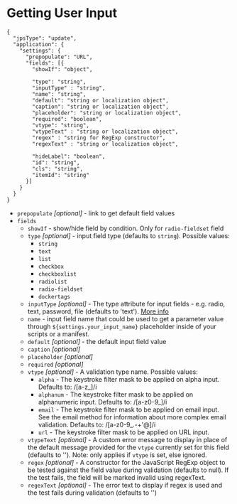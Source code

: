 # Getting User Input


```
{
  "jpsType": "update",
  "application": {
    "settings": {
      "prepopulate": "URL",
      "fields": [{
        "showIf": "object",

        "type": "string",
        "inputType" : "string",
        "name": "string",
        "default": "string or localization object",
        "caption": "string or localization object",
        "placeholder": "string or localization object",
        "required": "boolean",
        "vtype": "string",
        "vtypeText" : "string or localization object", 
        "regex" : "string for RegExp constructor",
        "regexText" : "string or localization object", 

        "hideLabel": "boolean",
        "id": "string",
        "cls": "string",
        "itemId": "string"
      }]
    }
  }
}
```

- `prepopulate` *[optional]* - link to get default field values 
- `fields`
    - `showIf` - show/hide field by condition. Only for `radio-fieldset` field
    - `type` *[optional]* - input field type (defaults to `string`). Possible values:
        * `string`
        * `text`                                                                           
        * `list`
        * `checkbox`
        * `checkboxlist`
        * `radiolist` 
        * `radio-fieldset`
        * `dockertags`        
    - `inputType` *[optional]* - The type attribute for input fields - e.g. radio, text, password, file (defaults to 'text'). [More info](https://www.w3.org/wiki/HTML/Elements/input#Point)        
    - `name` - input field name that could be used to get a parameter value through `${settings.your_input_name}` placeholder inside of your scripts or a manifest. 
    - `default` *[optional]* - the default input field value
    - `caption` *[optional]*
    - `placeholder` *[optional]*
    - `required` *[optional]*
    - `vtype` *[optional]* - A validation type name. Possible values:
        - `alpha` - The keystroke filter mask to be applied on alpha input. Defaults to: /[a-z_]/i
        - `alphanum` - The keystroke filter mask to be applied on alphanumeric input. Defaults to: /[a-z0-9_]/i
        - `email` - The keystroke filter mask to be applied on email input. See the email method for information about more complex email validation. Defaults to: /[a-z0-9_.-+\'@]/i
        - `url` - The keystroke filter mask to be applied on URL input.                      
    - `vtypeText` *[optional]* - A custom error message to display in place of the default message provided for the `vtype` currently set for this field (defaults to ''). Note: only applies if `vtype` is set, else ignored.
    - `regex` *[optional]* - A constructor for the JavaScript RegExp object to be tested against the field value during validation (defaults to null). If the test fails, the field will be marked invalid using regexText.
    - `regexText` *[optional]* - The error text to display if regex is used and the test fails during validation (defaults to '')                               

 
